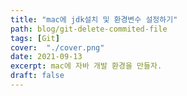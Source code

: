 ```yaml
---
title: "mac에 jdk설치 및 환경변수 설정하기"
path: blog/git-delete-commited-file
tags: [Git]
cover:  "./cover.png"
date: 2021-09-13
excerpt: mac에 자바 개발 환경을 만들자.
draft: false
---
```


